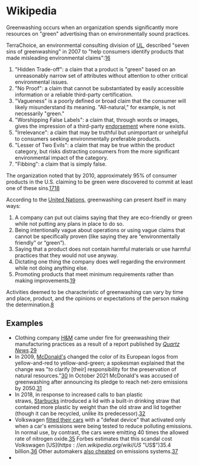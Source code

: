 # Wikipedia

Greenwashing occurs when an organization spends significantly more resources on "green" advertising than on environmentally sound practices.

TerraChoice, an environmental consulting division of [UL](https://en.wikipedia.org/wiki/UL_(safety_organization) "UL (safety organization)"), described "seven sins of greenwashing" in 2007 to "help consumers identify products that made misleading environmental claims":[16](https://en.wikipedia.org/wiki/Greenwashing#cite_note-16)

1. "Hidden Trade-off": a claim that a product is "green" based on an unreasonably narrow set of attributes without attention to other critical environmental issues.
2. "No Proof": a claim that cannot be substantiated by easily accessible information or a reliable third-party certification.
3. "Vagueness" is a poorly defined or broad claim that the consumer will likely misunderstand its meaning. "All-natural," for example, is not necessarily "green."
4. "Worshipping False Labels": a claim that, through words or images, gives the impression of a third-party [endorsement](https://en.wikipedia.org/wiki/Testimonial "Testimonial") where none exists.
5. "Irrelevance": a claim that may be truthful but unimportant or unhelpful to consumers seeking environmentally preferable products.
6. "Lesser of Two Evils": a claim that may be true within the product category, but risks distracting consumers from the more significant environmental impact of the category.
7. "Fibbing": a claim that is simply false.

The organization noted that by 2010, approximately 95% of consumer products in the U.S. claiming to be green were discovered to commit at least one of these sins.[17](https://en.wikipedia.org/wiki/Greenwashing#cite_note-17)[18](https://en.wikipedia.org/wiki/Greenwashing#cite_note-18)

According to the [United Nations](https://en.wikipedia.org/wiki/United_Nations "United Nations"), greenwashing can present itself in many ways: 

1. A company can put out claims saying that they are eco-friendly or green while not putting any plans in place to do so.
2. Being intentionally vague about operations or using vague claims that cannot be specifically proven (like saying they are “environmentally friendly” or “green”).
3. Saying that a product does not contain harmful materials or use harmful practices that they would not use anyway.
4. Dictating one thing the company does well regarding the environment while not doing anything else.
5. Promoting products that meet minimum requirements rather than making improvements.[19](https://en.wikipedia.org/wiki/Greenwashing#cite_note-:4-19)

Activities deemed to be characteristic of greenwashing can vary by time and place, product, and the opinions or expectations of the person making the determination.[8](https://en.wikipedia.org/wiki/Greenwashing#cite_note-Harvard-8)

## Examples

- Clothing company [H&M](https://en.wikipedia.org/wiki/H%26M "H&M") came under fire for greenwashing their manufacturing practices as a result of a report published by _[Quartz News](https://en.wikipedia.org/wiki/Quartz_News "Quartz News")_.[29](https://en.wikipedia.org/wiki/Greenwashing#cite_note-29)
- In 2009, [McDonald's](https://en.wikipedia.org/wiki/McDonald%27s "McDonald's") changed the color of its European logos from yellow-and-red to yellow-and-green; a spokesman explained that the change was "to clarify [their] responsibility for the preservation of natural resources."[30](https://en.wikipedia.org/wiki/Greenwashing#cite_note-30) In October 2021 McDonald's was accused of greenwashing after announcing its pledge to reach net-zero emissions by 2050.[31](https://en.wikipedia.org/wiki/Greenwashing#cite_note-31)
- In 2018, in response to increased calls to ban plastic straws, [Starbucks](https://en.wikipedia.org/wiki/Starbucks "Starbucks") introduced a lid with a built-in drinking straw that contained more plastic by weight than the old straw and lid together (though it can be recycled, unlike its predecessor).[32](https://en.wikipedia.org/wiki/Greenwashing#cite_note-32)
- Volkswagen [fitted their cars](https://en.wikipedia.org/wiki/Volkswagen_emissions_scandal "Volkswagen emissions scandal") with a "defeat device" that activated only when a car's emissions were being tested to reduce polluting emissions. In normal use, by contrast, the cars were emitting 40 times the allowed rate of nitrogen oxide.[35](https://en.wikipedia.org/wiki/Greenwashing#cite_note-35) Forbes estimates that this scandal cost Volkswagen [US$](https://en.wikipedia.org/wiki/US$ "US$")35.4 billion.[36](https://en.wikipedia.org/wiki/Greenwashing#cite_note-36) Other automakers [also cheated](https://en.wikipedia.org/wiki/Diesel_emissions_scandal "Diesel emissions scandal") on emissions systems.[37](https://en.wikipedia.org/wiki/Greenwashing#cite_note-37)
- 
